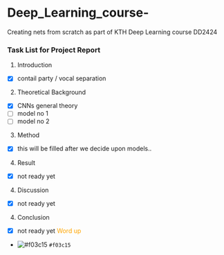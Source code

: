 # Deep_Learning_course-
Creating nets from scratch as part of KTH Deep Learning course DD2424

### Task List for Project Report 

1. Introduction
  - [x] contail party / vocal separation
2. Theoretical Background 
  - [x] CNNs general theory 
  - [ ] model no 1
  - [ ] model no 2
 
3. Method
  - [x] this will be filled after we decide upon models..

  
4. Result
  - [x] not ready yet

4. Discussion 
  - [x] not ready yet
 
4. Conclusion
  - [x] not ready yet <span style="color:orange;">Word up</span>
  
  
 - ![#f03c15](https://placehold.it/15/f03c15/000000?text=+) `#f03c15`
 
  
